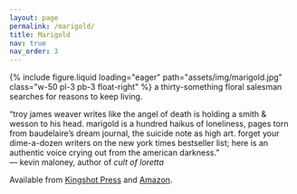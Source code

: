 ```yaml
---
layout: page
permalink: /marigold/
title: Marigold
nav: true
nav_order: 3
---
```


{% include figure.liquid loading="eager" path="assets/img/marigold.jpg" class="w-50 pl-3 pb-3 float-right" %}
a thirty-something floral salesman searches for reasons to keep living.

<p class="lead">“troy james weaver writes like the angel of death is holding a smith & wesson to his head. marigold is a hundred haikus of loneliness, pages torn from baudelaire’s dream journal, the suicide note as high art. forget your dime-a-dozen writers on the new york times bestseller list; here is an authentic voice crying out from the american darkness.”<br />— kevin maloney, author of <em>cult of loretta</em></p>

Available from [Kingshot Press](https://www.kingshotpress.com/shop/marigold-by-troy-james-weaver) and [Amazon](https://www.amazon.com/Marigold-Troy-James-Weaver/dp/0997251808).

<!-- ### Praise for _Temporal_

“Troy James Weaver can write an irrational divorced drunken noise rock making bathrobe clad dad like a motherfucker. And if that isn't enough to make you buy Temporal right now than there's little hope left for any of us.”

— Steve Anwyll, author of WELFARE

“Troy James Weaver guides us through a charred, hellish landscape full of dead people and clouds and broken brains. We should salute him for this intense and mysterious novel of devastation. For fans of Denis Johnson, My Bloody Valentine, and NyQuil.”

— Patty Yumi Cottrell, author of SORRY TO DISRUPT THE PEACE

“Troy James Weaver is incredible. Temporal is his best work.”

— Bud Smith, author of WORK

“Temporal is a novel painted with the blood of damaged, disaffected teenagers. Imagine S.E. Hinton if she listened to Sonic Youth. With each new book Troy James Weaver writes, he's creating more of an impressive landscape of American gloom and melancholy. But he’s also able to highlight an elusive beauty in the life struggles of his characters.”

— Kevin Sampsell, author of THIS IS BETWEEN US -->

<!-- <p class="clearfix"></p> -->

<!-- #### Excerpts -->

<!-- - Excerpt in [Tyrant](https://magazine.nytyrant.com/excerpt-of-temporal-troy-james-weaver/) -->

<!-- - Excerpt in [Misery Tourism](https://www.miserytourism.com/7-short-liver-mush-poems/)
- Excerpt in [Neutral Spaces Magazine](https://neutralspaces.co/magazine/two/irvin.html)
- Excerpt in [Apocalypse Confidential](https://apocalypse-confidential.com/2023/06/13/a-gun-from-montgunery/) -->

<!-- #### Interviews

- Interview on [The Lives of Writers](https://podcasts.apple.com/us/podcast/graham-irvin-guest-host-mike-nagel/id1535890216?i=1000558995925)
- Interview on [Writing the Rapids](https://podcasts.apple.com/us/podcast/liver-mush-with-graham-irvin/id1348303650?i=1000555876818)
- Interview on [Left The Hose On](https://podcasters.spotify.com/pod/show/franco-romero1/episodes/Not-Going-Home--with-Graham-Irvin-e12f9as)
- Interview on [Textual Healing](https://podcasts.apple.com/us/podcast/a-little-more-magic-a-little-more-liver/id1531379844?i=1000566090108)
- Interview with Crow Jonah Norlander in [Hobart](https://www.hobartpulp.com/web_features/maybe-then-i-ll-be-cured-an-interview-with-graham-irvin)
- Interview with Blake Middleton in [Vol. 1 Brooklyn](https://vol1brooklyn.com/2021/11/08/they-put-a-gun-in-my-face-about-poetry-the-liver-mush-interview-with-graham-irvin/)

#### Reviews

- Review by Lucas Restivo in [Misery Tourism](https://www.miserytourism.com/review-of-graham-irvins-liver-mush-by-some-guy/)
- Review by Scott Manley Hadley in [Triumph of the Now](https://triumphofthenow.com/2022/10/24/poetry-month-liver-mush-by-graham-irvin/) -->
